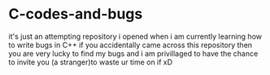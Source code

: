 # C-codes-and-bugs
it's just an attempting repository i opened when i am currently learning how to write bugs in C++ 
if you accidentally came across this repository then you are very lucky to find my bugs 
and i am privillaged to have the chance to invite you (a stranger)to waste ur time on if
xD
